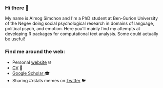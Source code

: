 ### Hi there 👋

My name is Almog Simchon and I'm a PhD student at Ben-Gurion University of the Negev doing social psychological research in domains of language, political psych, and emotion. Here you'll mainly find my attempts at developing R packages for computational text analysis. Some could actually be useful!

### Find me around the web:
- Personal <a href="https://almogsi.com">website</a> 🌐
- <a href="https://drive.google.com/file/d/1v9H_5P97nLn5gJY68IMVZ0RdG9EoBczM/view?usp=sharing">CV</a> 💼
- <a href = "https://scholar.google.co.il/citations?user=HTQXYFQAAAAJ&hl=en"> Google Scholar </a> 🎓
- Sharing #rstats memes on <a href="https://twitter.com/almogsi">Twitter</a> 🐦
